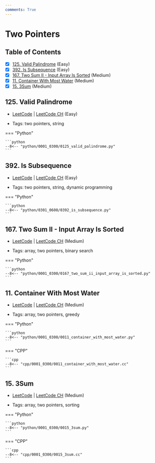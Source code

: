 ```yaml
---
comments: True
---
```


# Two Pointers

## Table of Contents

- [x] [125. Valid Palindrome](https://leetcode.cn/problems/valid-palindrome/) (Easy)
- [x] [392. Is Subsequence](https://leetcode.cn/problems/is-subsequence/) (Easy)
- [x] [167. Two Sum II - Input Array Is Sorted](https://leetcode.cn/problems/two-sum-ii-input-array-is-sorted/) (Medium)
- [x] [11. Container With Most Water](https://leetcode.cn/problems/container-with-most-water/) (Medium)
- [x] [15. 3Sum](https://leetcode.cn/problems/3sum/) (Medium)

## 125. Valid Palindrome

-   [LeetCode](https://leetcode.com/problems/valid-palindrome/) | [LeetCode CH](https://leetcode.cn/problems/valid-palindrome/) (Easy)

-   Tags: two pointers, string

=== "Python"

    ```python
    --8<-- "python/0001_0300/0125_valid_palindrome.py"
    ```



## 392. Is Subsequence

-   [LeetCode](https://leetcode.com/problems/is-subsequence/) | [LeetCode CH](https://leetcode.cn/problems/is-subsequence/) (Easy)

-   Tags: two pointers, string, dynamic programming

=== "Python"

    ```python
    --8<-- "python/0301_0600/0392_is_subsequence.py"
    ```



## 167. Two Sum II - Input Array Is Sorted

-   [LeetCode](https://leetcode.com/problems/two-sum-ii-input-array-is-sorted/) | [LeetCode CH](https://leetcode.cn/problems/two-sum-ii-input-array-is-sorted/) (Medium)

-   Tags: array, two pointers, binary search

=== "Python"

    ```python
    --8<-- "python/0001_0300/0167_two_sum_ii_input_array_is_sorted.py"
    ```



## 11. Container With Most Water

-   [LeetCode](https://leetcode.com/problems/container-with-most-water/) | [LeetCode CH](https://leetcode.cn/problems/container-with-most-water/) (Medium)

-   Tags: array, two pointers, greedy

=== "Python"

    ```python
    --8<-- "python/0001_0300/0011_container_with_most_water.py"
    ```


=== "CPP"

    ```cpp
    --8<-- "cpp/0001_0300/0011_container_with_most_water.cc"
    ```



## 15. 3Sum

-   [LeetCode](https://leetcode.com/problems/3sum/) | [LeetCode CH](https://leetcode.cn/problems/3sum/) (Medium)

-   Tags: array, two pointers, sorting

=== "Python"

    ```python
    --8<-- "python/0001_0300/0015_3sum.py"
    ```


=== "CPP"

    ```cpp
    --8<-- "cpp/0001_0300/0015_3sum.cc"
    ```
